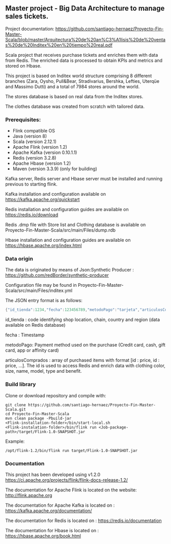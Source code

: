 ## Master project - Big Data Architecture to manage sales tickets.

Project documentation: https://github.com/santiago-hernaez/Proyecto-Fin-Master-Scala/blob/master/Arquitectura%20de%20an%C3%A1lisis%20de%20ventas%20de%20Inditex%20en%20tiempo%20real.pdf

Scala project that receives purchase tickets and enriches them with data from Redis. The enriched data is processed to obtain KPIs and metrics and stored on Hbase.

This project is based on Inditex world structure comprising 8 different branches (Zara, Oysho, Pull&Bear, Stradivarius, Bershka, Lefties, Uterqüe and Massimo Dutti) and a total of 7984 stores around the world.

The stores database is based on real data from the Inditex stores.

The clothes database was created from scratch with tailored data.

### Prerequisites:

* Flink compatible OS
* Java (version 8)
* Scala (version 2.12.1)
* Apache Flink (version 1.2)
* Apache Kafka (version 0.10.1.1)
* Redis (version 3.2.8)
* Apache Hbase (version 1.2)
* Maven (version 3.3.9) (only for building)

Kafka server, Redis server and Hbase server must be installed and running previous to starting flink.

Kafka installation and configuration available on https://kafka.apache.org/quickstart

Redis installation and configuration guides are available on https://redis.io/download

Redis .dmp file with Store list and Clothing database is available on Proyecto-Fin-Master-Scala/src/main/Files/dump.rdb

Hbase installation and configuration guides are available on https://hbase.apache.org/index.html

### Data origin

The data is originated by means of Json:Synthetic Producer : https://github.com/redBorder/synthetic-producer

Configuration file may be found in Proyecto-Fin-Master-Scala/src/main/Files/inditex.yml

The JSON entry format is as follows:
 ```scala
 {"id_tienda":1234,"fecha":123456789,"metodoPago":"tarjeta","articulosComprados":[12345:12.95,12346:128.45]}
 ```
id_tienda : code identifying shop location, chain, country and region (data available on Redis database)

fecha : Timestamp

metodoPago: Payment method used on the purchase (Credit card, cash, gift card, app or affinity card)

articulosComprados : array of purchased items with format [id : price, id : price, ...]. The id is used to access Redis and enrich data with clothing color, size, name, model, type and benefit.

### Build library

Clone or download repository and compile with:
```shell
git clone https://github.com/santiago-hernaez/Proyecto-Fin-Master-Scala.git
cd Proyecto-Fin-Master-Scala
mvn clean package -Pbuild-jar
<Flink-installation-folder>/bin/start-local.sh
<Flink-instalation-folder>/bin/flink run <Job-package-path>/target/Flink-1.0-SNAPSHOT.jar
```
Example:
```shell
/opt/flink-1.2/bin/flink run target/Flink-1.0-SNAPSHOT.jar
```
### Documentation

This project has been developed using v1.2.0 https://ci.apache.org/projects/flink/flink-docs-release-1.2/

The documentation for Apache Flink is located on the website: http://flink.apache.org

The documentation for Apache Kafka is located on : https://kafka.apache.org/documentation/

The documentation for Redis is located on : https://redis.io/documentation

The documentation for Hbase is located on : https://hbase.apache.org/book.html

